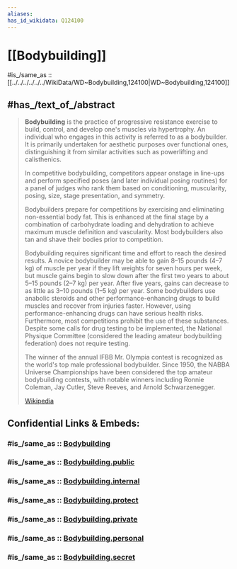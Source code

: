 ```yaml
---
aliases: 
has_id_wikidata: Q124100
---
```


# [[Bodybuilding]] 

#is_/same_as :: [[../../../../../../WikiData/WD~Bodybuilding,124100|WD~Bodybuilding,124100]] 

## #has_/text_of_/abstract 

> **Bodybuilding** is the practice of progressive resistance exercise 
> to build, control, and develop one's muscles via hypertrophy. 
> An individual who engages in this activity is referred to as a bodybuilder. 
> It is primarily undertaken for aesthetic purposes over functional ones, 
> distinguishing it from similar activities such as powerlifting and calisthenics.
>
> In competitive bodybuilding, competitors appear onstage in line-ups 
> and perform specified poses (and later individual posing routines) for a panel of judges 
> who rank them based on conditioning, muscularity, posing, size, stage presentation, and symmetry. 
> 
> Bodybuilders prepare for competitions by exercising and eliminating non-essential body fat. 
> This is enhanced at the final stage by a combination of carbohydrate loading and dehydration 
> to achieve maximum muscle definition and vascularity. 
> Most bodybuilders also tan and shave their bodies prior to competition.
>
> Bodybuilding requires significant time and effort to reach the desired results. A novice bodybuilder may be able to gain 8–15 pounds (4–7 kg) of muscle per year if they lift weights for seven hours per week, but muscle gains begin to slow down after the first two years to about 5–15 pounds (2–7 kg) per year. After five years, gains can decrease to as little as 3–10 pounds (1–5 kg) per year. Some bodybuilders use anabolic steroids and other performance-enhancing drugs to build muscles and recover from injuries faster. However, using performance-enhancing drugs can have serious health risks. Furthermore, most competitions prohibit the use of these substances. Despite some calls for drug testing to be implemented, the National Physique Committee (considered the leading amateur bodybuilding federation) does not require testing.
>
> The winner of the annual IFBB Mr. Olympia contest is recognized as the world's top male professional bodybuilder. Since 1950, the NABBA Universe Championships have been considered the top amateur bodybuilding contests, with notable winners including Ronnie Coleman, Jay Cutler, Steve Reeves, and Arnold Schwarzenegger.
>
> [Wikipedia](https://en.wikipedia.org/wiki/Bodybuilding) 


## Confidential Links & Embeds: 

### #is_/same_as :: [Bodybuilding](/_Standards/Society/Communication/Media/Performing_Arts/Sport/Individual_Sport/Bodybuilding.md) 

### #is_/same_as :: [Bodybuilding.public](/_public/Society/Communication/Media/Performing_Arts/Sport/Individual_Sport/Bodybuilding.public.md) 

### #is_/same_as :: [Bodybuilding.internal](/_internal/Society/Communication/Media/Performing_Arts/Sport/Individual_Sport/Bodybuilding.internal.md) 

### #is_/same_as :: [Bodybuilding.protect](/_protect/Society/Communication/Media/Performing_Arts/Sport/Individual_Sport/Bodybuilding.protect.md) 

### #is_/same_as :: [Bodybuilding.private](/_private/Society/Communication/Media/Performing_Arts/Sport/Individual_Sport/Bodybuilding.private.md) 

### #is_/same_as :: [Bodybuilding.personal](/_personal/Society/Communication/Media/Performing_Arts/Sport/Individual_Sport/Bodybuilding.personal.md) 

### #is_/same_as :: [Bodybuilding.secret](/_secret/Society/Communication/Media/Performing_Arts/Sport/Individual_Sport/Bodybuilding.secret.md)

